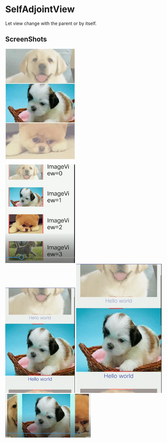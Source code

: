 # SelfAdjointView
Let view change with the parent or by itself.
## ScreenShots

<img src="gif/g1.gif" width="220"><div width = 50/><img src="gif/g3.gif" width="220"><div width = 50/><img src="gif/g4.gif" width="220">
<img src="gif/g4.gif" width="270"><img src="gif/g5.gif" width="270">
